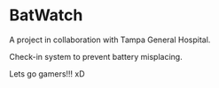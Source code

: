 # BatWatch
A project in collaboration with Tampa General Hospital.


Check-in system to prevent battery misplacing.

Lets go gamers!!! xD 

